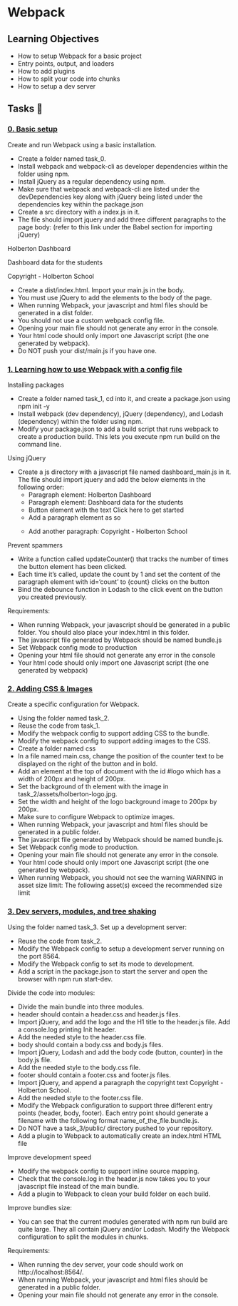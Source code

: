 # Webpack

## Learning Objectives
   - How to setup Webpack for a basic project
   - Entry points, output, and loaders
   - How to add plugins
   - How to split your code into chunks
   - How to setup a dev server

## Tasks :page_with_curl:
### [0. Basic setup](./task_0)
Create and run Webpack using a basic installation.

   - Create a folder named task_0.
   - Install webpack and webpack-cli as developer dependencies within the folder using npm.
   - Install jQuery as a regular dependency using npm.
   - Make sure that webpack and webpack-cli are listed under the devDependencies key along with jQuery being listed under the dependencies key within the package.json
   - Create a src directory with a index.js in it.
   - The file should import jquery and add three different paragraphs to the page body: (refer to this link under the Babel section for importing jQuery)

Holberton Dashboard

Dashboard data for the students

Copyright - Holberton School

  - Create a dist/index.html. Import your main.js in the body.
  - You must use jQuery to add the elements to the body of the page.
  - When running Webpack, your javascript and html files should be generated in a dist folder.
  - You should not use a custom webpack config file.
  - Opening your main file should not generate any error in the console.
  - Your html code should only import one Javascript script (the one generated by webpack).
  - Do NOT push your dist/main.js if you have one.

### [1. Learning how to use Webpack with a config file ](./taks_1)
Installing packages

  -  Create a folder named task_1, cd into it, and create a package.json using npm init -y
  -  Install webpack (dev dependency), jQuery (dependency), and Lodash (dependency) within the folder using npm.
  -  Modify your package.json to add a build script that runs webpack to create a production build. This lets you execute npm run build on the command line.

Using jQuery

  - Create a js directory with a javascript file named dashboard_main.js in it. The file should import jquery and add the below elements in the following order:
       - Paragraph element: Holberton Dashboard
       - Paragraph element: Dashboard data for the students
       - Button element with the text Click here to get started
       - Add a paragraph element as so <p id='count'></p>
       - Add another paragraph: Copyright - Holberton School

Prevent spammers

   - Write a function called updateCounter() that tracks the number of times the button element has been clicked.
   - Each time it’s called, update the count by 1 and set the content of the paragraph element with id=‘count’ to {count} clicks on the button
   - Bind the debounce function in Lodash to the click event on the button you created previously.

Requirements:

   - When running Webpack, your javascript should be generated in a public folder. You should also place your index.html in this folder.
   - The javascript file generated by Webpack should be named bundle.js
   - Set Webpack config mode to production
   - Opening your html file should not generate any error in the console
   - Your html code should only import one Javascript script (the one generated by webpack)

### [2. Adding CSS & Images ](./task_2)
Create a specific configuration for Webpack.

  -  Using the folder named task_2.
  -  Reuse the code from task_1.
  -  Modify the webpack config to support adding CSS to the bundle.
  -  Modify the webpack config to support adding images to the CSS.
  -  Create a folder named css
  -  In a file named main.css, change the position of the counter text to be displayed on the right of the button and in bold.
  -  Add an element at the top of document with the id #logo which has a width of 200px and height of 200px.
  -  Set the background of th element with the image in task_2/assets/holberton-logo.jpg.
  -  Set the width and height of the logo background image to 200px by 200px.
  -  Make sure to configure Webpack to optimize images.
  -  When running Webpack, your javascript and html files should be generated in a public folder.
  -  The javascript file generated by Webpack should be named bundle.js.
  -  Set Webpack config mode to production.
  -  Opening your main file should not generate any error in the console.
  -  Your html code should only import one Javascript script (the one generated by webpack).
  -  When running Webpack, you should not see the warning WARNING in asset size limit: The following asset(s) exceed the recommended size limit

### [3. Dev servers, modules, and tree shaking](./task_3)
Using the folder named task_3. Set up a development server:

  -  Reuse the code from task_2.
  -  Modify the Webpack config to setup a development server running on the port 8564.
  -  Modify the Webpack config to set its mode to development.
  -  Add a script in the package.json to start the server and open the browser with npm run start-dev.

Divide the code into modules:

  -  Divide the main bundle into three modules.
  -  header should contain a header.css and header.js files.
  -  Import jQuery, and add the logo and the H1 title to the header.js file. Add a console.log printing Init header.
  -  Add the needed style to the header.css file.
  -  body should contain a body.css and body.js files.
  -  Import jQuery, Lodash and add the body code (button, counter) in the body.js file.
  -  Add the needed style to the body.css file.
  -  footer should contain a footer.css and footer.js files.
  -  Import jQuery, and append a paragraph the copyright text Copyright - Holberton School.
  -  Add the needed style to the footer.css file.
  -  Modify the Webpack configuration to support three different entry points (header, body, footer). Each entry point should generate a filename with the following format name_of_the_file.bundle.js.
  -  Do NOT have a task_3/public/ directory pushed to your repository.
  -  Add a plugin to Webpack to automatically create an index.html HTML file

Improve development speed

  -  Modify the webpack config to support inline source mapping.
  -  Check that the console.log in the header.js now takes you to your javascript file instead of the main bundle.
  -  Add a plugin to Webpack to clean your build folder on each build.


Improve bundles size:

  -  You can see that the current modules generated with npm run build are quite large. They all contain jQuery and/or Lodash. Modify the Webpack configuration to split the modules in chunks.

Requirements:

  -  When running the dev server, your code should work on http://localhost:8564/.
  -  When running Webpack, your javascript and html files should be generated in a public folder.
  -  Opening your main file should not generate any error in the console.

